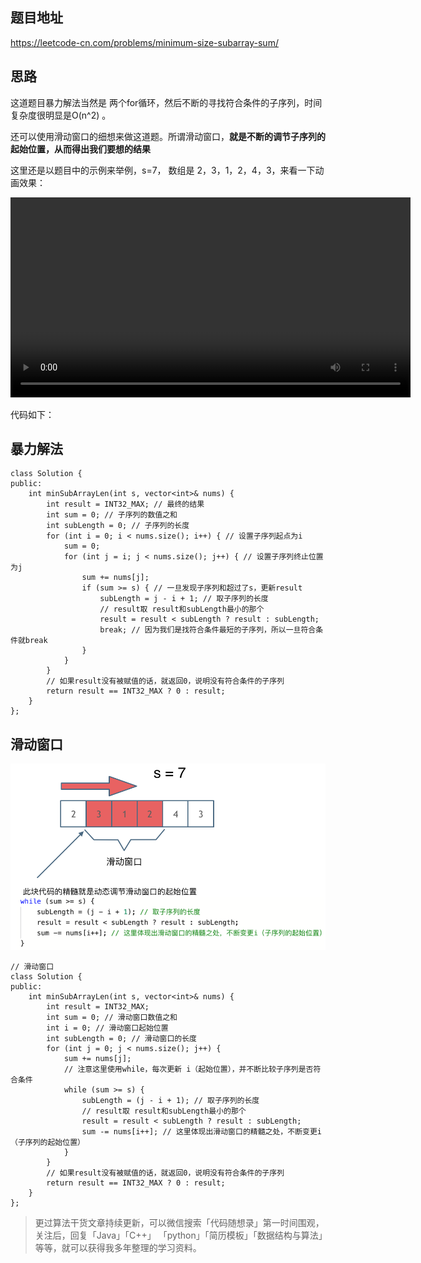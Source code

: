 ## 题目地址 
https://leetcode-cn.com/problems/minimum-size-subarray-sum/

## 思路 
这道题目暴力解法当然是 两个for循环，然后不断的寻找符合条件的子序列，时间复杂度很明显是O(n^2) 。

还可以使用滑动窗口的细想来做这道题。所谓滑动窗口，**就是不断的调节子序列的起始位置，从而得出我们要想的结果**

这里还是以题目中的示例来举例，s=7， 数组是 2，3，1，2，4，3，来看一下动画效果：

<video src='../video/209.长度最小的子数组.mp4' controls='controls' width='640' height='320' autoplay='autoplay'> Your browser does not support the video tag.</video></div>

代码如下：

## 暴力解法

```
class Solution {
public:
    int minSubArrayLen(int s, vector<int>& nums) {
        int result = INT32_MAX; // 最终的结果
        int sum = 0; // 子序列的数值之和
        int subLength = 0; // 子序列的长度
        for (int i = 0; i < nums.size(); i++) { // 设置子序列起点为i
            sum = 0;
            for (int j = i; j < nums.size(); j++) { // 设置子序列终止位置为j
                sum += nums[j];
                if (sum >= s) { // 一旦发现子序列和超过了s，更新result
                    subLength = j - i + 1; // 取子序列的长度
                    // result取 result和subLength最小的那个
                    result = result < subLength ? result : subLength;
                    break; // 因为我们是找符合条件最短的子序列，所以一旦符合条件就break
                }
            }
        }
        // 如果result没有被赋值的话，就返回0，说明没有符合条件的子序列
        return result == INT32_MAX ? 0 : result;
    }
};
```

## 滑动窗口 

<img src='../pics/leetcode_209.png' width=600> </img></div>
```
// 滑动窗口
class Solution {
public:
    int minSubArrayLen(int s, vector<int>& nums) {
        int result = INT32_MAX;
        int sum = 0; // 滑动窗口数值之和
        int i = 0; // 滑动窗口起始位置
        int subLength = 0; // 滑动窗口的长度
        for (int j = 0; j < nums.size(); j++) {
            sum += nums[j];
            // 注意这里使用while，每次更新 i（起始位置），并不断比较子序列是否符合条件
            while (sum >= s) {
                subLength = (j - i + 1); // 取子序列的长度
                // result取 result和subLength最小的那个
                result = result < subLength ? result : subLength;
                sum -= nums[i++]; // 这里体现出滑动窗口的精髓之处，不断变更i（子序列的起始位置）
            }
        }
        // 如果result没有被赋值的话，就返回0，说明没有符合条件的子序列
        return result == INT32_MAX ? 0 : result;
    }
};
```

> 更过算法干货文章持续更新，可以微信搜索「代码随想录」第一时间围观，关注后，回复「Java」「C++」 「python」「简历模板」「数据结构与算法」等等，就可以获得我多年整理的学习资料。

